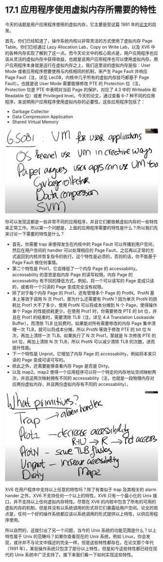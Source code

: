 # 17.1 应用程序使用虚拟内存所需要的特性

今天的话题是用户应用程序使用的虚拟内存，它主要是受这篇 1991 年的[论文](https://pdos.csail.mit.edu/6.828/2020/readings/appel-li.pdf)的启发。

首先，你们已经知道了，操作系统内核以非常灵活的方式使用了虚拟内存 Page Table。你们已经通过 Lazy Allocation Lab，Copy on Write Lab，以及 XV6 中的各种内存实现了解到了这一点。而今天论文中的核心观点是，用户应用程序也应该从灵活的虚拟内存中获得收益，也就是说用户应用程序也可以使用虚拟内存。用户应用程序本身就是运行在虚拟内存之上，我们这里说的虚拟内存是指：User Mode 或者应用程序想要使用与内核相同的机制，来产生 Page Fault 并响应 Page Fault（注，详见 Lec08，内核中几乎所有的虚拟内存技巧都基于 Page Fault）。也就是说 User Mode 需要能够修改 PTE 的 Protection 位（注，Protection 位是 PTE 中表明对当前 Page 的保护，对应了 4.3 中的 Writeable 和 Readable 位）或者 Privileged level。今天的论文，通过查看 6-7 种不同的应用程序，来说明用户应用程序使用虚拟内存的必要性。这些应用程序包括了：

- Garbage Collector
- Data Compression Application
- Shared Virtual Memory

![](<../assets/image (3).png>)

你可以发现这都是一些非常不同的应用程序，并且它们都依赖虚拟内存的一些特性来正常工作。所以第一个问题是，上面的应用程序需要的特性是什么？所以我们先来讨论一下需要的特性是什么？

- 首先，你需要 trap 来使得发生在内核中的 Page Fault 可以传播到用户空间，然后在用户空间的 handler 可以处理相应的 Page Fault，之后再以正常的方式返回到内核并恢复指令的执行。这个特性是必须的，否则的话，你不能基于 Page Fault 做任何事情。
- 第二个特性是 Prot1，它会降低了一个内存 Page 的 accessability。accessability 的意思是指内存 Page 的读写权限。内存 Page 的 accessability 有不同的降低方式，例如，将一个可以读写的 Page 变成只读的，或者将一个只读的 Page 变成完全没有权限。
- 除了对于每个内存 Page 的 Prot1，还有管理多个 Page 的 ProtN。ProtN 基本上等效于调用 N 次 Prot1，那为什么还需要有 ProtN？因为单次 ProtN 的损耗比 Prot1 大不了多少，使用 ProtN 可以将成本分摊到 N 个 Page，使得操作单个 Page 的性能损耗更少。在使用 Prot1 时，你需要修改 PTE 的 bit 位，并且在 Prot1 的结束时，需要清除 TLB（注，详见 4.4 Translation Lookaside Buffer），而清除 TLB 比较费时。如果能对所有需要修改的内存 Page 集中清理一次 TLB，就可以将成本分摊。所以 ProtN 等效于修改 PTE 的 bit 位 N 次，再加上清除一次 TLB。如果执行了 N 次 Prot1，那就是 N 次修改 PTE 的 bit 位，再加上清除 N 次 TLB，所以 ProtN 可以减少清除 TLB 的次数，进而提升性能。
- 下一个特性是 Unprot，它增加了内存 Page 的 accessability，例如将本来只读的 Page 变成可读可写的。
- 除此之外，还需要能够查看内存 Page 是否是 Dirty。
- 以及 map2。map2 使得一个应用程序可以将一个特定的内存地址空间映射两次，并且这两次映射拥有不同的 accessability（注，也就是一段物理内存对应两份虚拟内存，并且两份虚拟内存有不同的 accessability）。

![](<../assets/image (756).png>)

XV6 在用户程序中支持以上任意的特性吗？除了有类似于 trap 及其相关的 alarm hander 之外，XV6 不支持任何一个以上的特性。XV6 只有一个最小化的 Unix 接口，并不支持以上任何虚拟内存特性。尽管在 XV6 的内核中包含了所有的可用的虚拟内存的机制，但是并没有以系统调用的形式将它们暴露给用户空间。论文的观点是，任何一个好的操作系统都应该以系统调用的形式提供以上特性，以供应用程序使用。

所以自然的，这就引出了另一个问题，当今的 Unix 系统的功能范围是什么？以上特性属于 Unix 的范畴吗？如果你查看现在的 Unix 系统，例如 Linux，你会发现，或许并不与论文中描述的完全一样，但是这些特性都存在。在论文那个年代（1991 年），某些操作系统只包含了部分以上特性，但是如今这些特性都已经在现代的 Unix 系统中广泛支持了。接下来我们看一下如何实现这些特性。
